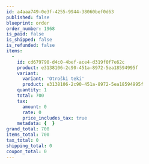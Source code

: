 ```yaml
---
id: a4aaa749-0e3f-4255-9944-38060bef0d63
published: false
blueprint: order
order_number: 1968
is_paid: false
is_shipped: false
is_refunded: false
items:
  -
    id: cd679790-d4c0-4bef-ace4-d319f0f7e62c
    product: e3138106-2c90-451a-8972-5ea18594995f
    variant:
      variant: 'Otroški teki'
      product: e3138106-2c90-451a-8972-5ea18594995f
    quantity: 1
    total: 700
    tax:
      amount: 0
      rate: 0
      price_includes_tax: true
    metadata: {  }
grand_total: 700
items_total: 700
tax_total: 0
shipping_total: 0
coupon_total: 0
---
```


